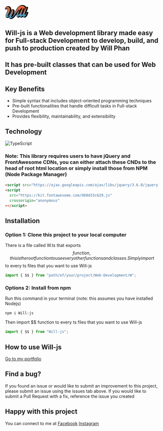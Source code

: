 <img style="width: 15%" src="./will.png">

## Will-js is a Web development library made easy for Full-stack Development to develop, build, and push to production created by Will Phan

## It has pre-built classes that can be used for Web Development

## Key Benefits

- Simple syntax that includes object-oriented programming techniques
- Pre-built functionalities that handle difficult tasks in Full-stack Development
- Provides flexibility, maintainability, and extensibility

## Technology

![TypeScript](https://img.shields.io/badge/typescript-%23007ACC.svg?style=for-the-badge&logo=typescript&logoColor=white)

### Note: This library requires users to have jQuery and FrontAwesome CDNs, you can either attach these CNDs to the head of root html location or simply install those from NPM (Node Package Manager)

```html
<script src="https://ajax.googleapis.com/ajax/libs/jquery/3.6.0/jquery.min.js"></script>
<script
  src="https://kit.fontawesome.com/960d33c629.js"
  crossorigin="anonymous"
></script>
```

## Installation

### Option 1: Clone this project to your local computer

There is a file called W.ts that exports $$ function, this is the root function to use every other functions and classes.
Simply import $$ to every ts files that you want to use Will-js

```ts
import { $$ } from "path/of/your/project/Web-Development/W";
```

### Options 2: Install from npm

Run this command in your terminal (note: this assumes you have installed Nodejs)

```npm
npm i Will-js
```

Then import $$ function to every ts files that you want to use Will-js

```ts
import { $$ } from "Will-js";
```

## How to use Will-js

[Go to my portfolio](https://will-five.vercel.app/w)

## Find a bug?

If you found an issue or would like to submit an improvement to this project, please submit an issue using the issues tab above. If you would like to submit a Pull Request with a fix, reference the issue you created

## Happy with this project

You can connect to me at [Facebook](https://www.facebook.com/phanthanhnha123200/) [Instagram](https://www.instagram.com/phanthanhnha_0117/)
